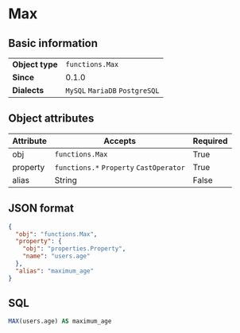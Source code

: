 # Max

## Basic information

|                 |                                |
|-----------------|--------------------------------|
| **Object type** | `functions.Max`                |
| **Since**       | 0.1.0                          |
| **Dialects**    | `MySQL` `MariaDB` `PostgreSQL` |

## Object attributes

| Attribute       | Accepts                                                  | Required |
|-----------------|----------------------------------------------------------|----------|
| obj             | `functions.Max`                                          | True     |
| property        | `functions.*` `Property` `CastOperator`                  | True     |
| alias           | String                                                   | False    |

## JSON format

```json
{
  "obj": "functions.Max",
  "property": {
    "obj": "properties.Property",
    "name": "users.age"
  },
  "alias": "maximum_age"
}
```

## SQL

```sql
MAX(users.age) AS maximum_age
```
